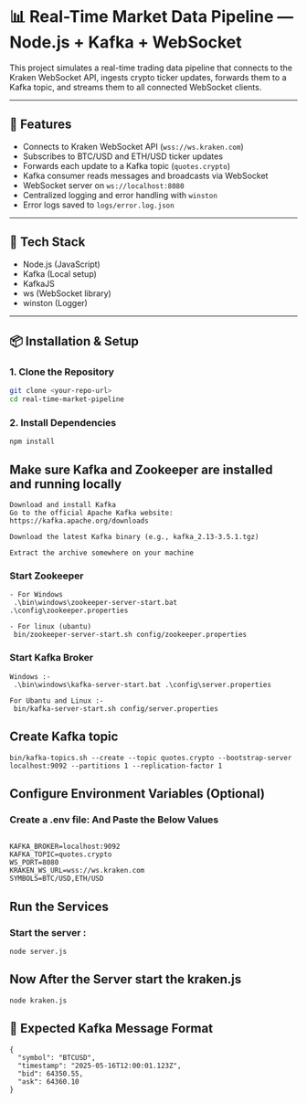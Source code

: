 # 📊 Real-Time Market Data Pipeline — Node.js + Kafka + WebSocket

This project simulates a real-time trading data pipeline that connects to the Kraken WebSocket API, ingests crypto ticker updates, forwards them to a Kafka topic, and streams them to all connected WebSocket clients.

---

## 🚀 Features

- Connects to Kraken WebSocket API (`wss://ws.kraken.com`)
- Subscribes to BTC/USD and ETH/USD ticker updates
- Forwards each update to a Kafka topic (`quotes.crypto`)
- Kafka consumer reads messages and broadcasts via WebSocket
- WebSocket server on `ws://localhost:8080`
- Centralized logging and error handling with `winston`
- Error logs saved to `logs/error.log.json`

---

## 🧩 Tech Stack

- Node.js (JavaScript)
- Kafka (Local setup)
- KafkaJS
- ws (WebSocket library)
- winston (Logger)

---

## 📦 Installation & Setup

### 1. Clone the Repository

```bash
git clone <your-repo-url>
cd real-time-market-pipeline
```

### 2. Install Dependencies
```
npm install
```

## Make sure Kafka and Zookeeper are installed and running locally
```
Download and install Kafka
Go to the official Apache Kafka website: https://kafka.apache.org/downloads

Download the latest Kafka binary (e.g., kafka_2.13-3.5.1.tgz)

Extract the archive somewhere on your machine
```

### Start Zookeeper
```
- For Windows
 .\bin\windows\zookeeper-server-start.bat .\config\zookeeper.properties

- For linux (ubantu)
 bin/zookeeper-server-start.sh config/zookeeper.properties
```
### Start Kafka Broker
```
Windows :- 
 .\bin\windows\kafka-server-start.bat .\config\server.properties

For Ubantu and Linux :- 
 bin/kafka-server-start.sh config/server.properties

```

## Create Kafka topic
```
bin/kafka-topics.sh --create --topic quotes.crypto --bootstrap-server localhost:9092 --partitions 1 --replication-factor 1
```

## Configure Environment Variables (Optional)
### Create a .env file: And Paste the Below Values
```

KAFKA_BROKER=localhost:9092
KAFKA_TOPIC=quotes.crypto
WS_PORT=8080
KRAKEN_WS_URL=wss://ws.kraken.com
SYMBOLS=BTC/USD,ETH/USD

```

## Run the Services
### Start the server :
```
node server.js
```

## Now After the Server start the kraken.js
```
node kraken.js
```


## 🔎 Expected Kafka Message Format
```
{
  "symbol": "BTCUSD",
  "timestamp": "2025-05-16T12:00:01.123Z",
  "bid": 64350.55,
  "ask": 64360.10
}

```
